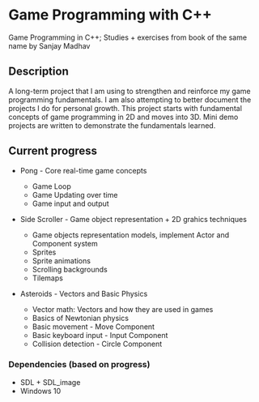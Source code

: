 # Game Programming with C++

Game Programming in C++; Studies + exercises from book of the same name by Sanjay Madhav 

## Description

A long-term project that I am using to strengthen and reinforce my game programming fundamentals.
I am also attempting to better document the projects I do for personal growth.
This project starts with fundamental concepts of game programming in 2D and moves into 3D.
Mini demo projects are written to demonstrate the fundamentals learned.

## Current progress

* Pong - Core real-time game concepts
    * Game Loop
    * Game Updating over time
    * Game input and output
    
* Side Scroller - Game object representation + 2D grahics techniques
    * Game objects representation models, implement Actor and Component system
    * Sprites
    * Sprite animations
    * Scrolling backgrounds
    * Tilemaps
    
* Asteroids - Vectors and Basic Physics
    * Vector math: Vectors and how they are used in games
    * Basics of Newtonian physics
    * Basic movement        - Move Component
    * Basic keyboard input  - Input Component
    * Collision detection   - Circle Component

### Dependencies (based on progress)

* SDL + SDL_image
* Windows 10
